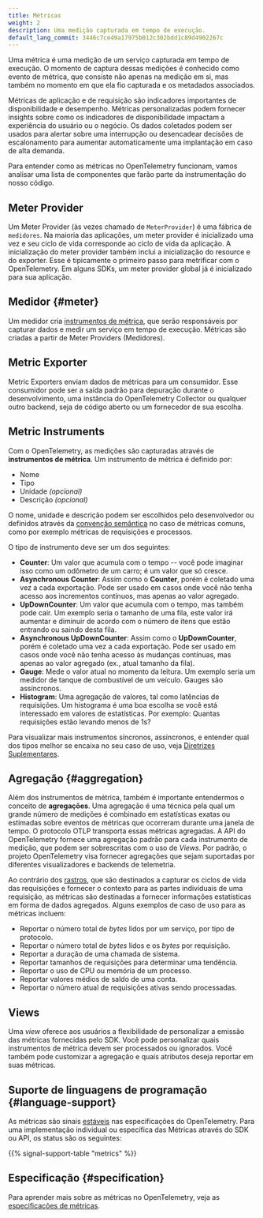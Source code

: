 ```yaml
---
title: Métricas
weight: 2
description: Uma medição capturada em tempo de execução.
default_lang_commit: 3446c7ce49a17975b012c302bdd1c89d4902267c
---
```


Uma métrica é uma medição de um serviço capturada em tempo de execução. O
momento de captura dessas medições é conhecido como evento de métrica, que
consiste não apenas na medição em si, mas também no momento em que ela fio
capturada e os metadados associados.

Métricas de aplicação e de requisição são indicadores importantes de
disponibilidade e desempenho. Métricas personalizadas podem fornecer insights
sobre como os indicadores de disponibilidade impactam a experiência do usuário
ou o negócio. Os dados coletados podem ser usados para alertar sobre uma
interrupção ou desencadear decisões de escalonamento para aumentar
automaticamente uma implantação em caso de alta demanda.

Para entender como as métricas no OpenTelemetry funcionam, vamos analisar uma
lista de componentes que farão parte da instrumentação do nosso código.

## Meter Provider

Um Meter Provider (às vezes chamado de `MeterProvider`) é uma fábrica de
`medidores`. Na maioria das aplicações, um meter provider é inicializado uma vez
e seu ciclo de vida corresponde ao ciclo de vida da aplicação. A inicialização
do meter provider também inclui a inicialização do resource e do exporter. Esse
é tipicamente o primeiro passo para metrificar com o OpenTelemetry. Em alguns
SDKs, um meter provider global já é inicializado para sua aplicação.

## Medidor {#meter}

Um medidor cria [instrumentos de métrica](#metric-instruments), que serão
responsáveis por capturar dados e medir um serviço em tempo de execução.
Métricas são criadas a partir de Meter Providers (Medidores).

## Metric Exporter

Metric Exporters enviam dados de métricas para um consumidor. Esse consumidor
pode ser a saída padrão para depuração durante o desenvolvimento, uma instância
do OpenTelemetry Collector ou qualquer outro backend, seja de código aberto ou
um fornecedor de sua escolha.

## Metric Instruments

Com o OpenTelemetry, as medições são capturadas através de **instrumentos de
métrica**. Um instrumento de métrica é definido por:

- Nome
- Tipo
- Unidade <em>(opcional)</em>
- Descrição <em>(opcional)</em>

O nome, unidade e descrição podem ser escolhidos pelo desenvolvedor ou definidos
através da [convenção semântica](/docs/specs/semconv/general/metrics/) no caso
de métricas comuns, como por exemplo métricas de requisições e processos.

O tipo de instrumento deve ser um dos seguintes:

- **Counter**: Um valor que acumula com o tempo -- você pode imaginar isso como
  um odômetro de um carro; é um valor que só cresce.
- **Asynchronous Counter**: Assim como o **Counter**, porém é coletado uma vez a
  cada exportação. Pode ser usado em casos onde você não tenha acesso aos
  incrementos contínuos, mas apenas ao valor agregado.
- **UpDownCounter**: Um valor que acumula com o tempo, mas também pode cair. Um
  exemplo seria o tamanho de uma fila, este valor irá aumentar e diminuir de
  acordo com o número de itens que estão entrando ou saindo desta fila.
- **Asynchronous UpDownCounter**: Assim como o **UpDownCounter**, porém é
  coletado uma vez a cada exportação. Pode ser usado em casos onde você não
  tenha acesso às mudanças contínuas, mas apenas ao valor agregado (ex., atual
  tamanho da fila).
- **Gauge**: Mede o valor atual no momento da leitura. Um exemplo seria um
  medidor de tanque de combustível de um veículo. Gauges são assíncronos.
- **Histogram**: Uma agregação de valores, tal como latências de requisições. Um
  histograma é uma boa escolha se você está interessado em valores de
  estatísticas. Por exemplo: Quantas requisições estão levando menos de 1s?

Para visualizar mais instrumentos síncronos, assíncronos, e entender qual dos
tipos melhor se encaixa no seu caso de uso, veja
[Diretrizes Suplementares](/docs/specs/otel/metrics/supplementary-guidelines/).

## Agregação {#aggregation}

Além dos instrumentos de métrica, também é importante entendermos o conceito de
**agregações**. Uma agregação é uma técnica pela qual um grande número de
medições é combinado em estatísticas exatas ou estimadas sobre eventos de
métricas que ocorreram durante uma janela de tempo. O protocolo OTLP transporta
essas métricas agregadas. A API do OpenTelemetry fornece uma agregação padrão
para cada instrumento de medição, que podem ser sobrescritas com o uso de
_Views_. Por padrão, o projeto OpenTelemetry visa fornecer agregações que sejam
suportadas por diferentes visualizadores e backends de telemetria.

Ao contrário dos [rastros](/docs/concepts/signals/traces/), que são destinados a
capturar os ciclos de vida das requisições e fornecer o contexto para as partes
individuais de uma requisição, as métricas são destinadas a fornecer informações
estatísticas em forma de dados agregados. Alguns exemplos de caso de uso para as
métricas incluem:

- Reportar o número total de _bytes_ lidos por um serviço, por tipo de
  protocolo.
- Reportar o número total de _bytes_ lidos e os _bytes_ por requisição.
- Reportar a duração de uma chamada de sistema.
- Reportar tamanhos de requisições para determinar uma tendência.
- Reportar o uso de CPU ou memória de um processo.
- Reportar valores médios de saldo de uma conta.
- Reportar o número atual de requisições ativas sendo processadas.

## Views

Uma _view_ oferece aos usuários a flexibilidade de personalizar a emissão das
métricas fornecidas pelo SDK. Você pode personalizar quais instrumentos de
métrica devem ser processados ou ignorados. Você também pode customizar a
agregação e quais atributos deseja reportar em suas métricas.

## Suporte de linguagens de programação {#language-support}

As métricas são sinais
[estáveis](/docs/specs/otel/versioning-and-stability/#stable) nas especificações
do OpenTelemetry. Para uma implementação individual ou específica das Métricas
através do SDK ou API, os status são os seguintes:

{{% signal-support-table "metrics" %}}

## Especificação {#specification}

Para aprender mais sobre as métricas no OpenTelemetry, veja as
[especificações de métricas](/docs/specs/otel/overview/#metric-signal).

